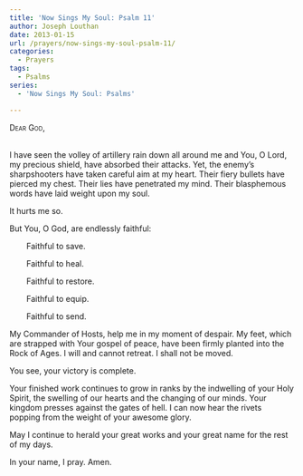 ```yaml
---
title: 'Now Sings My Soul: Psalm 11'
author: Joseph Louthan
date: 2013-01-15
url: /prayers/now-sings-my-soul-psalm-11/
categories:
  - Prayers
tags:
  - Psalms
series:
  - 'Now Sings My Soul: Psalms'

---
```

<div style="font-variant: small-caps;">
  Dear God,
</div>
&nbsp;

I have seen the volley of artillery rain down all around me and You, O Lord, my precious shield, have absorbed their attacks. Yet, the enemy’s sharpshooters have taken careful aim at my heart. Their fiery bullets have pierced my chest. Their lies have penetrated my mind. Their blasphemous words have laid weight upon my soul.

It hurts me so.

But You, O God, are endlessly faithful:
<p style="padding-left: 30px;">
  Faithful to save.
</p>
<p style="padding-left: 30px;">
  Faithful to heal.
</p>
<p style="padding-left: 30px;">
  Faithful to restore.
</p>
<p style="padding-left: 30px;">
  Faithful to equip.
</p>
<p style="padding-left: 30px;">
  Faithful to send.
</p>

My Commander of Hosts, help me in my moment of despair. My feet, which are strapped with Your gospel of peace, have been firmly planted into the Rock of Ages. I will and cannot retreat. I shall not be moved.

You see, your victory is complete.

Your finished work continues to grow in ranks by the indwelling of your Holy Spirit, the swelling of our hearts and the changing of our minds. Your kingdom presses against the gates of hell. I can now hear the rivets popping from the weight of your awesome glory.

May I continue to herald your great works and your great name for the rest of my days.

In your name, I pray.
Amen.
